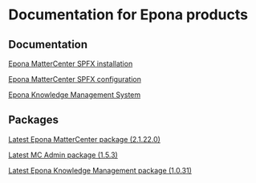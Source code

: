 <h1>Documentation for Epona products</h1>

<h2>Documentation</h2>
<a href="./EponaMC_spfx/EponaMC_installation.md">Epona MatterCenter SPFX installation</a>

<a href="./EponaMC_spfx/EponaMC_configuration.md">Epona MatterCenter SPFX configuration</a>

<a href="./KMS_spfx/readme.md">Epona Knowledge Management System</a>

<h2>Packages</h2>
<a href="./MC_pkg/2.1.23.0/readme.md" target="_blank">Latest Epona MatterCenter package (2.1.22.0)</a>

<a href="./MCAdmin_pkg/1.5.3/readme.md" target="_blank">Latest MC Admin package (1.5.3)</a>

<a href="./KMS_pkg/1.0.31/readme.md" target="_blank">Latest Epona Knowledge Management package (1.0.31)</a>